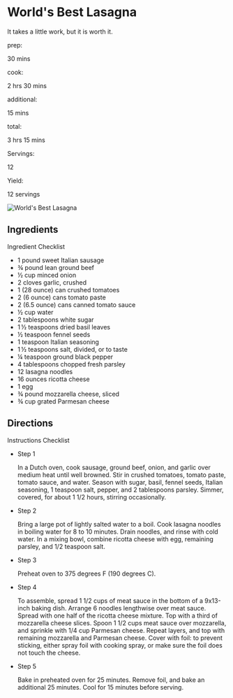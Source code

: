 # World's Best Lasagna

It takes a little work, but it is worth it.

prep:

30 mins

cook:

2 hrs 30 mins

additional:

15 mins

total:

3 hrs 15 mins

Servings:

12

Yield:

12 servings

![World's Best Lasagna](https://imagesvc.meredithcorp.io/v3/mm/image?q=85&c=sc&poi=face&w=300&h=300&url=https%3A%2F%2Fcf-images.us-east-1.prod.boltdns.net%2Fv1%2Fstatic%2F1033249144001%2Fc59f57d1-256a-415b-9e04-51b6de814859%2Fe513c238-feec-4c24-a218-2b7eb6184c44%2F1280x720%2Fmatch%2Fimage.jpg)

## Ingredients

Ingredient Checklist

-   1 pound sweet Italian sausage
-   ¾ pound lean ground beef
-   ½ cup minced onion
-   2 cloves garlic, crushed
-   1 (28 ounce) can crushed tomatoes
-   2 (6 ounce) cans tomato paste
-   2 (6.5 ounce) cans canned tomato sauce
-   ½ cup water
-   2 tablespoons white sugar
-   1 ½ teaspoons dried basil leaves
-   ½ teaspoon fennel seeds
-   1 teaspoon Italian seasoning
-   1 ½ teaspoons salt, divided, or to taste
-   ¼ teaspoon ground black pepper
-   4 tablespoons chopped fresh parsley
-   12 lasagna noodles
-   16 ounces ricotta cheese
-   1 egg
-   ¾ pound mozzarella cheese, sliced
-   ¾ cup grated Parmesan cheese

## Directions

Instructions Checklist

-   Step 1
    
    In a Dutch oven, cook sausage, ground beef, onion, and garlic over medium heat until well browned. Stir in crushed tomatoes, tomato paste, tomato sauce, and water. Season with sugar, basil, fennel seeds, Italian seasoning, 1 teaspoon salt, pepper, and 2 tablespoons parsley. Simmer, covered, for about 1 1/2 hours, stirring occasionally.
    
-   Step 2
    
    Bring a large pot of lightly salted water to a boil. Cook lasagna noodles in boiling water for 8 to 10 minutes. Drain noodles, and rinse with cold water. In a mixing bowl, combine ricotta cheese with egg, remaining parsley, and 1/2 teaspoon salt.
    
-   Step 3
    
    Preheat oven to 375 degrees F (190 degrees C).
    
-   Step 4
    
    To assemble, spread 1 1/2 cups of meat sauce in the bottom of a 9x13-inch baking dish. Arrange 6 noodles lengthwise over meat sauce. Spread with one half of the ricotta cheese mixture. Top with a third of mozzarella cheese slices. Spoon 1 1/2 cups meat sauce over mozzarella, and sprinkle with 1/4 cup Parmesan cheese. Repeat layers, and top with remaining mozzarella and Parmesan cheese. Cover with foil: to prevent sticking, either spray foil with cooking spray, or make sure the foil does not touch the cheese.
    
-   Step 5
    
    Bake in preheated oven for 25 minutes. Remove foil, and bake an additional 25 minutes. Cool for 15 minutes before serving.